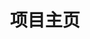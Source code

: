---
home: true
icon: icon-stack
title: 项目主页
heroText: 我的项目

features:
  - title: 红包雨 🧰
    details: 高并发分布式项目
    link: https://gitee.com/biliit

  - title: 浏览量与评论 💬
    details: 配合 Valine 与 Vssue 来开启阅读量统计与评论支持
    link: https://vuepress-theme-hope.github.io/zh/guide/feature/comment/

  - title: 文章信息展示 ℹ
    details: 为你的文章添加作者、写作日期、预计阅读时间、字数统计等信息
    link: https://vuepress-theme-hope.github.io/zh/guide/feature/page-info/

  - title: 博客支持 📝
    details: 为你的文章添加日期、标签和分类，即可自动生成文章、分类、标签与时间轴列表
    link: https://vuepress-theme-hope.github.io/zh/guide/blog/intro/

  - title: 文章加密 🔐
    details: 你可以为你的特定页面或特定目录进行加密，以便陌生人不能随意访问它们
    link: https://vuepress-theme-hope.github.io/zh/guide/feature/encrypt/

  - title: 主题色切换 🎨
    details: 支持自定义主题色并允许用户在预设的主题颜色之间切换
    link: https://vuepress-theme-hope.github.io/zh/guide/interface/theme-color/

  - title: 深色模式 🌙
    details: 可以自由切换浅色模式与深色模式
    link: https://vuepress-theme-hope.github.io/zh/guide/interface/darkmode/

  - title: SEO 增强 ⚒
    details: 将最终生成的网页针对搜索引擎进行优化。
    link: https://vuepress-theme-hope.github.io/zh/guide/feature/seo/

  - title: Sitemap 🗺
    details: 自动为你的网站生成 Sitemap
    link: https://vuepress-theme-hope.github.io/zh/guide/feature/sitemap/

  - title: Feed 支持 📡
    details: 你可以生成你的 Feed，并通知你的用户订阅它。
    link: https://vuepress-theme-hope.github.io/zh/guide/feature/feed/

  - title: PWA 支持 📲
    details: 内置的 PWA 插件会让你的网站更像一个 APP。
    link: https://vuepress-theme-hope.github.io/zh/guide/feature/pwa/

  - title: TS 支持 🔧
    details: 为你的 VuePress 开启 TypeScript 支持
    link: https://vuepress-theme-hope.github.io/zh/guide/feature/typescript/

  - title: 更多新特性 ✨
    details: 包括博客主页、图标支持、路径导航、页脚支持、全屏按钮、返回顶部按钮等
    link: https://vuepress-theme-hope.github.io/zh/guide/feature/

copyrightText: false
footer: MIT Licensed | Copyright © 2019-present Mr.Hope
---